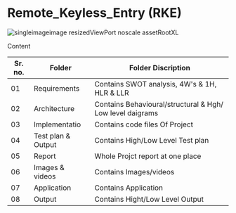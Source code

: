 # Remote_Keyless_Entry (RKE)

![singleimageimage resizedViewPort noscale assetRootXL](https://user-images.githubusercontent.com/98880912/157842414-428c34af-dc0c-484a-96d2-59bbb0b6314a.jpg)

Content 

| Sr. no.| Folder| Folder Discription|
|---|---|---|
|01 |Requirements| Contains SWOT analysis, 4W's & 1H, HLR & LLR|
|02 |Architecture| Contains Behavioural/structural & Hgh/ Low level daigrams|
|03 |Implementatio| Contains code files Of Project|
|04 |Test plan & Output| Contains High/Low Level Test plan|
|05 |Report| Whole Projct report at one place
|06 |Images & videos| Contains Images/videos|
|07 |Application| Contains Application |
|08 |Output| Contains Hight/Low Level Output|
